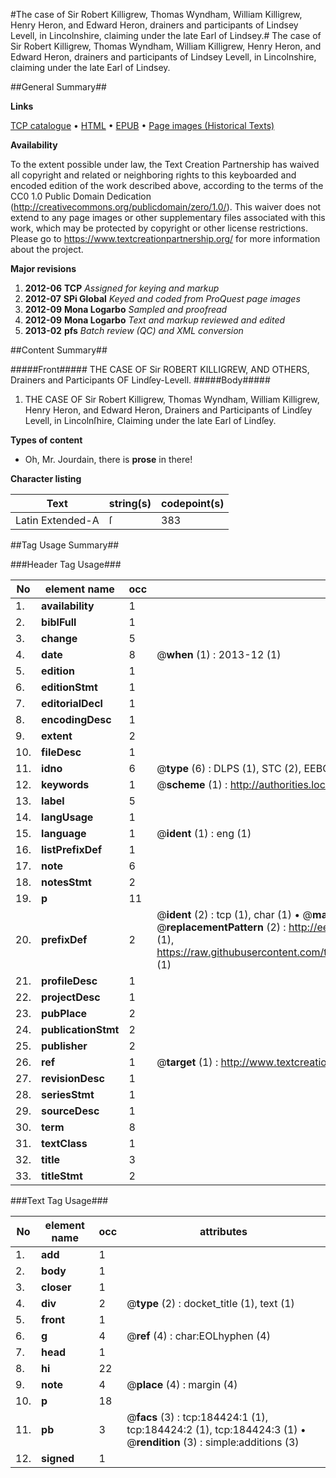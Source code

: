 #The case of Sir Robert Killigrew, Thomas Wyndham, William Killigrew, Henry Heron, and Edward Heron, drainers and participants of Lindsey Levell, in Lincolnshire, claiming under the late Earl of Lindsey.#
The case of Sir Robert Killigrew, Thomas Wyndham, William Killigrew, Henry Heron, and Edward Heron, drainers and participants of Lindsey Levell, in Lincolnshire, claiming under the late Earl of Lindsey.

##General Summary##

**Links**

[TCP catalogue](http://www.ota.ox.ac.uk/tcp/)  • 
[HTML](http://tei.it.ox.ac.uk/tcp/Texts-HTML/free/B08/B08645.html)  • 
[EPUB](http://tei.it.ox.ac.uk/tcp/Texts-EPUB/free/B08/B08645.epub) • 
[Page images (Historical Texts)](https://historicaltexts.jisc.ac.uk/eebo-64551037e)

**Availability**

To the extent possible under law, the Text Creation Partnership has waived all copyright and related or neighboring rights to this keyboarded and encoded edition of the work described above, according to the terms of the CC0 1.0 Public Domain Dedication (http://creativecommons.org/publicdomain/zero/1.0/). This waiver does not extend to any page images or other supplementary files associated with this work, which may be protected by copyright or other license restrictions. Please go to https://www.textcreationpartnership.org/ for more information about the project.

**Major revisions**

1. __2012-06__ __TCP__ *Assigned for keying and markup*
1. __2012-07__ __SPi Global__ *Keyed and coded from ProQuest page images*
1. __2012-09__ __Mona Logarbo__ *Sampled and proofread*
1. __2012-09__ __Mona Logarbo__ *Text and markup reviewed and edited*
1. __2013-02__ __pfs__ *Batch review (QC) and XML conversion*

##Content Summary##

#####Front#####
THE CASE OF Sir ROBERT KILLIGREW, AND OTHERS, Drainers and Participants OF Lindſey-Levell.
#####Body#####

1. THE CASE OF Sir Robert Killigrew, Thomas Wyndham, William Killigrew, Henry Heron, and Edward Heron, Drainers and Participants of Lindſey Levell, in Lincolnſhire, Claiming under the late Earl of Lindſey.

**Types of content**

  * Oh, Mr. Jourdain, there is **prose** in there!

**Character listing**


|Text|string(s)|codepoint(s)|
|---|---|---|
|Latin Extended-A|ſ|383|

##Tag Usage Summary##

###Header Tag Usage###

|No|element name|occ|attributes|
|---|---|---|---|
|1.|__availability__|1||
|2.|__biblFull__|1||
|3.|__change__|5||
|4.|__date__|8| @__when__ (1) : 2013-12 (1)|
|5.|__edition__|1||
|6.|__editionStmt__|1||
|7.|__editorialDecl__|1||
|8.|__encodingDesc__|1||
|9.|__extent__|2||
|10.|__fileDesc__|1||
|11.|__idno__|6| @__type__ (6) : DLPS (1), STC (2), EEBO-CITATION (1), OCLC (1), VID (1)|
|12.|__keywords__|1| @__scheme__ (1) : http://authorities.loc.gov/ (1)|
|13.|__label__|5||
|14.|__langUsage__|1||
|15.|__language__|1| @__ident__ (1) : eng (1)|
|16.|__listPrefixDef__|1||
|17.|__note__|6||
|18.|__notesStmt__|2||
|19.|__p__|11||
|20.|__prefixDef__|2| @__ident__ (2) : tcp (1), char (1)  •  @__matchPattern__ (2) : ([0-9\-]+):([0-9IVX]+) (1), (.+) (1)  •  @__replacementPattern__ (2) : http://eebo.chadwyck.com/downloadtiff?vid=$1&page=$2 (1), https://raw.githubusercontent.com/textcreationpartnership/Texts/master/tcpchars.xml#$1 (1)|
|21.|__profileDesc__|1||
|22.|__projectDesc__|1||
|23.|__pubPlace__|2||
|24.|__publicationStmt__|2||
|25.|__publisher__|2||
|26.|__ref__|1| @__target__ (1) : http://www.textcreationpartnership.org/docs/. (1)|
|27.|__revisionDesc__|1||
|28.|__seriesStmt__|1||
|29.|__sourceDesc__|1||
|30.|__term__|8||
|31.|__textClass__|1||
|32.|__title__|3||
|33.|__titleStmt__|2||


###Text Tag Usage###

|No|element name|occ|attributes|
|---|---|---|---|
|1.|__add__|1||
|2.|__body__|1||
|3.|__closer__|1||
|4.|__div__|2| @__type__ (2) : docket_title (1), text (1)|
|5.|__front__|1||
|6.|__g__|4| @__ref__ (4) : char:EOLhyphen (4)|
|7.|__head__|1||
|8.|__hi__|22||
|9.|__note__|4| @__place__ (4) : margin (4)|
|10.|__p__|18||
|11.|__pb__|3| @__facs__ (3) : tcp:184424:1 (1), tcp:184424:2 (1), tcp:184424:3 (1)  •  @__rendition__ (3) : simple:additions (3)|
|12.|__signed__|1||
